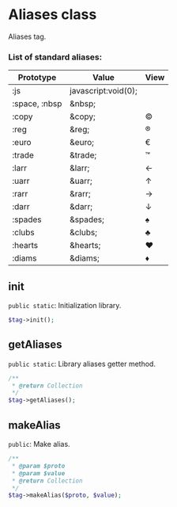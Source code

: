 # Aliases class

Aliases tag.
 
### List of standard aliases:
| Prototype | Value | View |
|--|--|--|
| :js | javascript:void(0); | |
| :space, :nbsp | &amp;nbsp; | &nbsp; |
| :copy | &amp;copy; | &copy; |
| :reg | &amp;reg; | &reg; |  
| :euro | &amp;euro; | &euro; |
| :trade | &amp;trade; | &trade; |
| :larr | &amp;larr; | &larr; |
| :uarr | &amp;uarr; | &uarr; |
| :rarr | &amp;rarr; | &rarr; |
| :darr | &amp;darr; | &darr; |
| :spades | &amp;spades; | &spades; |
| :clubs | &amp;clubs; | &clubs; |
| :hearts | &amp;hearts; | &hearts; |
| :diams | &amp;diams; | &diams; |

## init
`public static`: Initialization library.
```php
$tag->init();
```
## getAliases
`public static`: Library aliases getter method.
```php
/**
 * @return Collection
 */
$tag->getAliases();
```
## makeAlias
`public`: Make alias.
```php
/**
 * @param $proto
 * @param $value
 * @return Collection
 */
$tag->makeAlias($proto, $value);
```

